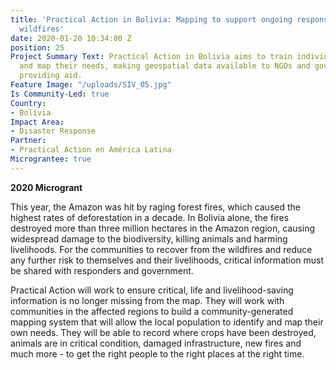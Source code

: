 ```yaml
---
title: 'Practical Action in Bolivia: Mapping to support ongoing response to the Bolivian
  wildfires'
date: 2020-01-20 10:34:00 Z
position: 25
Project Summary Text: Practical Action in Bolivia aims to train individuals to identify
  and map their needs, making geospatial data available to NGOs and government agencies
  providing aid.
Feature Image: "/uploads/SIV_05.jpg"
Is Community-Led: true
Country:
- Bolivia
Impact Area:
- Disaster Response
Partner:
- Practical Action en América Latina
Micrograntee: true
---
```


**2020 Microgrant**
 
This year, the Amazon was hit by raging forest fires, which caused the highest rates of deforestation in a decade. In Bolivia alone, the fires destroyed more than three million hectares in the Amazon region, causing widespread damage to the biodiversity, killing animals and harming livelihoods. For the communities to recover from the wildfires and reduce any further risk to themselves and their livelihoods, critical information must be shared with responders and government. 
 
Practical Action will work to ensure critical, life and livelihood-saving information is no longer missing from the map. They will work with communities in the affected regions to build a community-generated mapping system that will allow the local population to identify and map their own needs. They will be able to record where crops have been destroyed, animals are in critical condition, damaged infrastructure, new fires and much more - to get the right people to the right places at the right time.